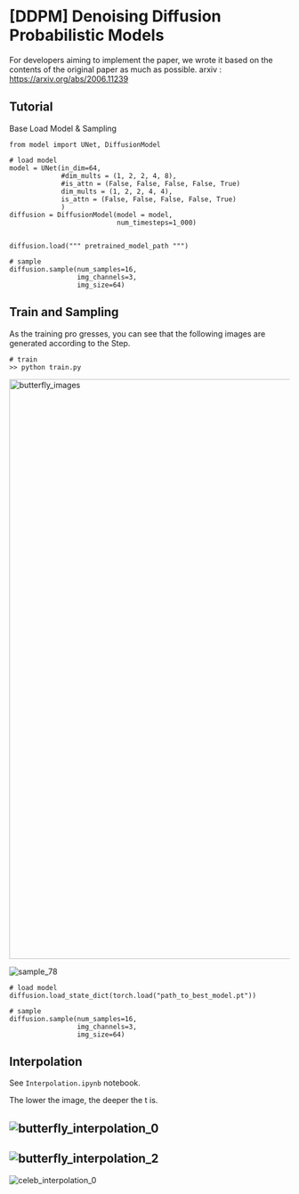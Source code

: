 # [DDPM] Denoising Diffusion Probabilistic Models

For developers aiming to implement the paper, we wrote it based on the contents of the original paper as much as possible.
arxiv : https://arxiv.org/abs/2006.11239

## Tutorial

Base Load Model & Sampling
```python3
from model import UNet, DiffusionModel

# load model
model = UNet(in_dim=64,
             #dim_mults = (1, 2, 2, 4, 8),
             #is_attn = (False, False, False, False, True)
             dim_mults = (1, 2, 2, 4, 4),
             is_attn = (False, False, False, False, True)
             )
diffusion = DiffusionModel(model = model,
                           num_timesteps=1_000)
                           
                     
diffusion.load(""" pretrained_model_path """)

# sample
diffusion.sample(num_samples=16,
                 img_channels=3,
                 img_size=64)
```

## Train and Sampling
As the training pro
gresses, you can see that the following images are generated according to the Step.
``` shell
# train
>> python train.py
```
<img width="1042" alt="butterfly_images" src="https://user-images.githubusercontent.com/59866074/220822547-bc5b9ded-dac5-4ee8-8f66-ceef492a6f0c.png">

![sample_78](https://user-images.githubusercontent.com/59866074/220822761-10c85c67-b2f2-4aff-afea-1a5decd94cc8.png)


```python3
# load model
diffusion.load_state_dict(torch.load("path_to_best_model.pt"))

# sample
diffusion.sample(num_samples=16,
                 img_channels=3,
                 img_size=64)
```


## Interpolation
See `Interpolation.ipynb` notebook.

The lower the image, the deeper the t is.

![butterfly_interpolation_0](https://user-images.githubusercontent.com/59866074/220822652-c522b67c-a26f-4dca-9057-1d93f9ae3d8c.png)
---
![butterfly_interpolation_2](https://user-images.githubusercontent.com/59866074/220822657-0434dbfa-e7be-41df-89d0-9dcca0345c44.png)
---
![celeb_interpolation_0](https://user-images.githubusercontent.com/59866074/220822659-55dbd470-82aa-4190-b06c-e6ad5c5aa6a0.png)

